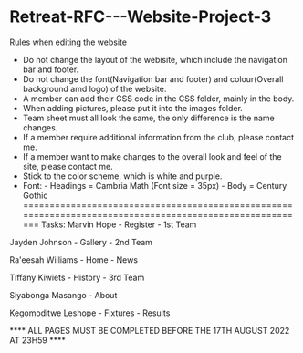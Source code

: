 # Retreat-RFC---Website-Project-3
Rules when editing the website
- Do not change the layout of the webisite, which include the navigation bar and footer.
- Do not change the font(Navigation bar and footer) and colour(Overall background amd logo) of the website.
- A member can add their CSS code in the CSS folder, mainly in the body.
- When adding pictures, please put it into the images folder.
- Team sheet must all look the same, the only difference is the name changes.
- If a member require additional information from the club, please contact me.
- If a member want to make changes to the overall look and feel of the site, please contact me.
- Stick to the color scheme, which is white and purple.
- Font:
      - Headings = Cambria Math (Font size = 35px)
      - Body = Century Gothic
=========================================================================================================
Tasks:
Marvin Hope - Register 
            - 1st Team
            
Jayden Johnson - Gallery
               - 2nd Team
               
Ra'eesah Williams - Home 
                  - News
                  
Tiffany Kiwiets - History
                - 3rd Team
                
Siyabonga Masango - About

Kegomoditwe Leshope - Fixtures
                    - Results

                    
**** ALL PAGES MUST BE COMPLETED BEFORE THE 17TH AUGUST 2022 AT 23H59 ****
                  
